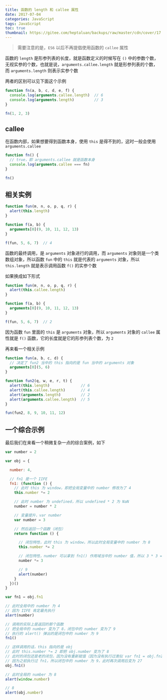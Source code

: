```yaml
---
title: 函数的 length 和 callee 属性
date: 2017-07-04
categories: JavaScript
tags: JavaScript
toc: true
thumbnail: https://gitee.com/heptaluan/backups/raw/master/cdn/cover/17.jpg
---
```



> 需要注意的是，`ES6` 以后不再提倡使用函数的 `callee` 属性

函数的 `length` 是形参列表的长度，就是函数定义的时候写在 `()` 中的参数个数，无视实参的个数，也就是说，`arguments.callee.length` 就是形参列表的个数，而 `arguments.length` 则表示实参个数

<!--more-->

两者的区别可以见下面这个示例

```js
function fn(a, b, c, d, e, f) {
  console.log(arguments.callee.length)  // 6
  console.log(arguments.length)         // 3
}

fn(1, 2, 3)
```


## callee

在函数内部，如果想要得到函数本身，使用 `this` 是得不到的，这时一般会使用 `arguments.callee`

```js
function fn() {
  // true，即 arguments.callee 就是函数本身
  console.log(arguments.callee === fn)
}

fn()
```





## 相关实例

```js
function fun(m, n, o, p, q, r) {
  alert(this.length)
}

function f(a, b) {
  arguments[0](9, 10, 11, 12, 13)
}

f(fun, 5, 6, 7)  // 4
```


函数的最终调用，是 `arguments` 对象进行的调用，而 `arguments` 对象则是一个类数组对象，所以函数 `fun` 中的 `this` 就是代表的 `arguments` 对象，所以 `this.length` 就是表示调用函数 `f()` 的实参个数

如果换成如下形式

```js
function fun(m, n, o, p, q, r) {
  alert(this.callee.length)
}

function f(a, b) {
  arguments[0](9, 10, 11, 12, 13)
}

f(fun, 5, 6, 7)  // 2
```

因为函数 `fun` 里面的 `this` 是 `arguments` 对象，所以 `arguments` 对象的 `callee` 属性就是 `f()` 函数，它的长度就是它的形参列表个数，为 `2`

再来看一个相关示例

```js
function fun(a, b, c, d) {
  // 决定了 fun2 当中的 this 指向的是 fun 当中的 arguments 对象
  arguments[0](5, 6)
}

function fun2(q, w, e, r, t) {
  alert(this.length)              // 6
  alert(this.callee.length)       // 4
  alert(arguments.length)         // 2
  alert(arguments.callee.length)  // 5
}

fun(fun2, 8, 9, 10, 11, 12)
```


## 一个综合示例

最后我们在来看一个稍微复杂一点的综合案例，如下

```js
var number = 2

var obj = {

  number: 4,

  // fn1 是一个 IIFE
  fn1: (function () {
    // 此时 this 为 window，即把全局变量中的 number 修改为了 4
    this.number *= 2

    // 此时 number 为 undefined，所以 undefined * 2 为 NaN
    number = number * 2

    // 变量提升，var number
    var number = 3

    // 然后返回一个函数（闭包）
    return function () {

      // 闭包特性，此时 this 为 window，所以此时全局变量中的 number 为 8
      this.number *= 2

      // 闭包特性，number 可以拿到 fn1() 作用域当中的 number 值，所以 3 * 3 = 9
      number *= 3

      // 9
      alert(number)
    }
  })()
}

var fn1 = obj.fn1

// 此时全局中的 number 为 4
// 因为 IIFE 肯定最先执行
alert(number)

// 调用的实际上是返回的那个函数
// 把全局中的 number 变为了 8，闭包中的 number 变为了 9
// 执行的 alert() 弹出的是闭包中的 number 为 9
fn1()

// 这样调用的话，this 指向的是 obj
// 此时 this.number *= 2 即把 obj.number 变为了 8
// 此时的闭包还是老的闭包，因为没有重新赋值（因为没有执行过类似 var fn1 = obj.fn1 的操作）
// 因为之前执行过 fn1，所以闭包中的 number 为 9，此时再次调用后变为 27
obj.fn1()

// 此时全局的 number 为 8
alert(window.number)

// 8
alert(obj.number)
```
